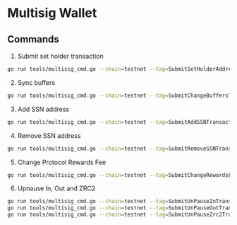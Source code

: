 # Multisig Wallet

## Commands

1. Submit set holder transaction

```sh
go run tools/multisig_cmd.go --chain=testnet --tag=SubmitSetHolderAddressTransaction
```

2. Sync buffers

```sh
go run tools/multisig_cmd.go --chain=testnet --tag=SubmitChangeBuffersTransaction
```

3. Add SSN address

```sh
go run tools/multisig_cmd.go --chain=testnet --tag=SubmitAddSSNTransaction --ssn=ssn_address
```

4. Remove SSN address

```sh
go run tools/multisig_cmd.go --chain=testnet --tag=SubmitRemoveSSNTransaction --ssn=ssn_address
```

5. Change Protocol Rewards Fee

```sh
go run tools/multisig_cmd.go --chain=testnet --tag=SubmitChangeRewardsFeeTransaction
```

6. Upnause In, Out and ZRC2

```sh
go run tools/multisig_cmd.go --chain=testnet --tag=SubmitUnPauseInTransaction
go run tools/multisig_cmd.go --chain=testnet --tag=SubmitUnPauseOutTransaction
go run tools/multisig_cmd.go --chain=testnet --tag=SubmitUnPauseZrc2Transaction
```
